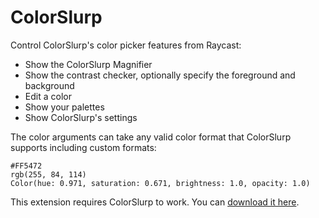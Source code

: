 # ColorSlurp

Control ColorSlurp's color picker features from Raycast:

- Show the ColorSlurp Magnifier
- Show the contrast checker, optionally specify the foreground and background
- Edit a color
- Show your palettes
- Show ColorSlurp's settings

The color arguments can take any valid color format that ColorSlurp supports including custom formats:

```
#FF5472
rgb(255, 84, 114)
Color(hue: 0.971, saturation: 0.671, brightness: 1.0, opacity: 1.0)
```

This extension requires ColorSlurp to work. You can [download it here](https://colorslurp.com).